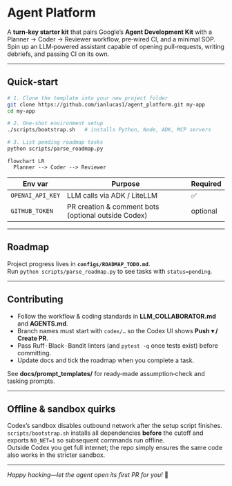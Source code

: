 # Agent Platform

A **turn‑key starter kit** that pairs Google’s **Agent Development Kit** with a
Planner → Coder → Reviewer workflow, pre‑wired CI, and a minimal SOP. Spin up
an LLM‑powered assistant capable of opening pull‑requests, writing debriefs,
and passing CI on its own.

---

## Quick‑start

```bash
# 1. Clone the template into your new project folder
git clone https://github.com/ianlucas1/agent_platform.git my-app
cd my-app

# 2. One‑shot environment setup
./scripts/bootstrap.sh   # installs Python, Node, ADK, MCP servers

# 3. List pending roadmap tasks
python scripts/parse_roadmap.py
```

```mermaid
flowchart LR
  Planner --> Coder --> Reviewer
```

| Env var            | Purpose                                             | Required |
|--------------------|-----------------------------------------------------|----------|
| `OPENAI_API_KEY`   | LLM calls via ADK / LiteLLM                         | ✅       |
| `GITHUB_TOKEN`     | PR creation & comment bots (optional outside Codex) | optional |

---

## Roadmap

Project progress lives in **`configs/ROADMAP_TODO.md`**.  
Run `python scripts/parse_roadmap.py` to see tasks with `status=pending`.

---

## Contributing

* Follow the workflow & coding standards in **LLM_COLLABORATOR.md** and **AGENTS.md**.  
* Branch names must start with `codex/…` so the Codex UI shows **Push ▾ / Create PR**.  
* Pass Ruff · Black · Bandit linters (and `pytest -q` once tests exist) before committing.  
* Update docs and tick the roadmap when you complete a task.

See **docs/prompt_templates/** for ready‑made assumption‑check and tasking prompts.

---

## Offline & sandbox quirks

Codex’s sandbox disables outbound network after the setup script finishes.
`scripts/bootstrap.sh` installs all dependencies **before** the cutoff and
exports `NO_NET=1` so subsequent commands run offline.  
Outside Codex you get full internet; the repo simply ensures the same code also
works in the stricter sandbox.

---

*Happy hacking—let the agent open its first PR for you!* 🚀
